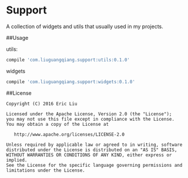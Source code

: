 Support
=========

A collection of widgets and utils that usually used in my projects.

##Usage

utils:
```groovy
compile 'com.liuguangqiang.support:utils:0.1.0'
```

widgets
```groovy
compile 'com.liuguangqiang.support:widgets:0.1.0'
```

##License

    Copyright (C) 2016 Eric Liu

    Licensed under the Apache License, Version 2.0 (the "License");
    you may not use this file except in compliance with the License.
    You may obtain a copy of the License at

       http://www.apache.org/licenses/LICENSE-2.0

    Unless required by applicable law or agreed to in writing, software
    distributed under the License is distributed on an "AS IS" BASIS,
    WITHOUT WARRANTIES OR CONDITIONS OF ANY KIND, either express or implied.
    See the License for the specific language governing permissions and
    limitations under the License.
